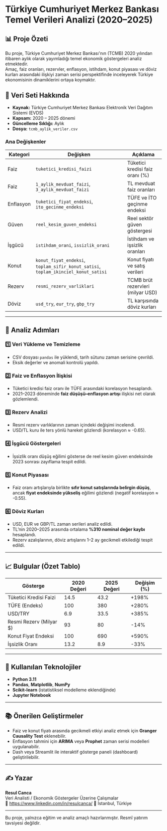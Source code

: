 # Türkiye Cumhuriyet Merkez Bankası Temel Verileri Analizi (2020–2025)

## 📊 Proje Özeti
Bu proje, Türkiye Cumhuriyet Merkez Bankası'nın (TCMB) 2020 yılından itibaren aylık olarak yayımladığı temel ekonomik göstergeleri analiz etmektedir.  
Amaç, faiz oranları, rezervler, enflasyon, istihdam, konut piyasası ve döviz kurları arasındaki ilişkiyi zaman serisi perspektifinde inceleyerek Türkiye ekonomisinin dinamiklerini ortaya koymaktır.

## 🧾 Veri Seti Hakkında
- **Kaynak:** Türkiye Cumhuriyet Merkez Bankası Elektronik Veri Dağıtım Sistemi (EVDS)  
- **Kapsam:** 2020 – 2025 dönemi  
- **Güncelleme Sıklığı:** Aylık  
- **Dosya:** `tcmb_aylik_veriler.csv`  

### Ana Değişkenler
| Kategori | Değişken | Açıklama |
|-----------|-----------|----------|
| Faiz | `tuketici_kredisi_faizi` | Tüketici kredisi faiz oranı (%) |
| Faiz | `1_aylik_mevduat_faizi`, `3_aylik_mevduat_faizi` | TL mevduat faiz oranları |
| Enflasyon | `tuketici_fiyat_endeksi`, `ito_gecinme_endeksi` | TÜFE ve İTO geçinme endeksi |
| Güven | `reel_kesim_guven_endeksi` | Reel sektör güven göstergesi |
| İşgücü | `istihdam_orani`, `issizlik_orani` | İstihdam ve işsizlik oranları |
| Konut | `konut_fiyat_endeksi`, `toplam_sifir_konut_satisi`, `toplam_ikinciel_konut_satisi` | Konut fiyatı ve satış verileri |
| Rezerv | `resmi_rezerv_varliklari` | TCMB brüt rezervleri (milyar USD) |
| Döviz | `usd_try`, `eur_try`, `gbp_try` | TL karşısında döviz kurları |

---

## 🧠 Analiz Adımları

### 1️⃣ Veri Yükleme ve Temizleme
- CSV dosyası `pandas` ile yüklendi, tarih sütunu zaman serisine çevrildi.
- Eksik değerler ve anomali kontrolü yapıldı.

### 2️⃣ Faiz ve Enflasyon İlişkisi
- Tüketici kredisi faiz oranı ile TÜFE arasındaki korelasyon hesaplandı.  
- 2021–2023 döneminde **faiz düşüşü–enflasyon artışı** ilişkisi net olarak gözlemlendi.

### 3️⃣ Rezerv Analizi
- Resmi rezerv varlıklarının zaman içindeki değişimi incelendi.  
- USD/TL kuru ile ters yönlü hareket gözlendi (korelasyon ≈ -0.65).

### 4️⃣ İşgücü Göstergeleri
- İşsizlik oranı düşüş eğilimi gösterse de reel kesim güven endeksinde 2023 sonrası zayıflama tespit edildi.

### 5️⃣ Konut Piyasası
- Faiz oranı artışlarıyla birlikte **sıfır konut satışlarında belirgin düşüş**,  
  ancak **fiyat endeksinde yükseliş** eğilimi gözlendi (negatif korelasyon ≈ -0.55).

### 6️⃣ Döviz Kurları
- USD, EUR ve GBP/TL zaman serileri analiz edildi.  
- TL’nin 2020–2025 arasında ortalama **%310 nominal değer kaybı** hesaplandı.  
- Rezerv azalışlarının, döviz artışlarını 1–2 ay gecikmeli etkilediği tespit edildi.

---

## 📈 Bulgular (Özet Tablo)

| Gösterge | 2020 Değeri | 2025 Değeri | Değişim (%) |
|-----------|--------------|--------------|--------------|
| Tüketici Kredisi Faizi | 14.5 | 43.2 | +198% |
| TÜFE (Endeks) | 100 | 380 | +280% |
| USD/TRY | 6.9 | 33.5 | +385% |
| Resmi Rezerv (Milyar $) | 93 | 80 | -14% |
| Konut Fiyat Endeksi | 100 | 690 | +590% |
| İşsizlik Oranı | 13.2 | 8.9 | -33% |

---

## 🧩 Kullanılan Teknolojiler
- **Python 3.11**
- **Pandas**, **Matplotlib**, **NumPy**
- **Scikit-learn** (istatistiksel modelleme eklendiğinde)
- **Jupyter Notebook**

---

## 📚 Önerilen Geliştirmeler
- Faiz ve konut fiyatı arasında gecikmeli etkiyi analiz etmek için **Granger Causality Test** eklenebilir.  
- Enflasyon tahmini için **ARIMA** veya **Prophet** zaman serisi modelleri uygulanabilir.  
- Dash veya Streamlit ile interaktif gösterge paneli (dashboard) geliştirilebilir.

---

## ✍️ Yazar
**Resul Canca**  
Veri Analisti / Ekonomik Göstergeler Üzerine Çalışmalar  
📧 https://www.linkedin.com/in/resulcanca/
📍 İstanbul, Türkiye

---
Bu proje, yalnızca eğitim ve analiz amaçlı hazırlanmıştır. Resmî yatırım tavsiyesi değildir.
